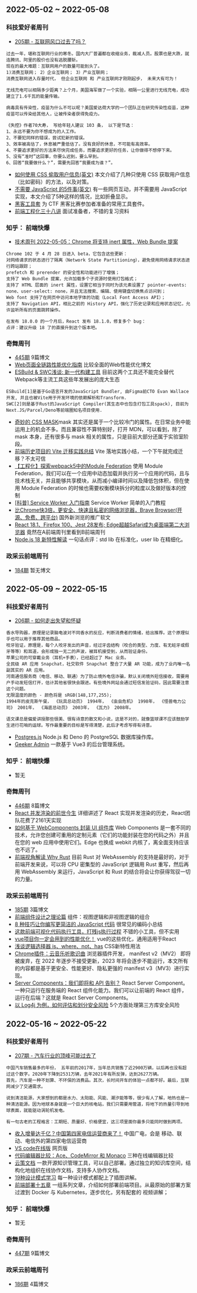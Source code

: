## 2022-05-02 ~ 2022-05-08

### 科技爱好者周刊
* [205期 - 互联网风口过去了吗？](https://github.com/ruanyf/weekly/blob/master/docs/issue-205.md) 
```
过去一年，堪称互联网行业的寒冬。国内大厂普遍都在收缩业务，裁减人员。股票也是大跌，就连腾讯、阿里的股价也没有逃脱腰斩。
现在的最大难题：互联网用户的数量可能到头了。
1)消费互联网； 2）企业互联网； 3）产业互联网；
消费互联网进入存量时代， 但企业互联网 和 产业互联网才刚刚起步， 未来大有可为！

无线充电可以相隔多少距离？上个月，美国海军做了一个实验，相隔一公里进行无线充电，成功建立了1.6千瓦的能量传输。

病毒具有传染性，疫苗为什么不可以呢？美国爱达荷大学的一个团队正在研究传染性疫苗，这种疫苗可以传染给其他人，让被传染者获得免疫力。

《失控》作者70大寿， 写给年轻人建议 103 条， 以下是节选：
1、永远不要为你不想成为的人工作。
2、不要犯同样的错误，尝试犯新的错误。
3、效率被高估了，休息被严重低估了。没有良好的休息，不可能有高效率。
4、不要追求更好的方法来尽快完成任务，而要追求更好的任务，让你做得不想停下来。
5、没有“准时”这回事，你要么迟到，要么早到。
6、回答“我要做什么？”，需要先回答“我要成为谁？”。
```
* [如何使用 CSS 偷取用户信息(英文)](https://scotthelme.co.uk/can-you-get-pwned-with-css/) 本文介绍了几种只使用 CSS 获取用户信息（比如密码）的方法，以及对策。
* [不需要 JavaScript 的5件事(英文)](https://lexoral.com/blog/you-dont-need-js/) 有一些网页互动，并不需要用 JavaScript 实现，本文介绍了5种这样的情况，比如折叠显示。
* [黑客工具套](https://ctfever.uniiem.com/) 为 CTF 黑客比赛参加者准备的常用工具套件。
* [前端工程化三十八讲](https://q.shanyue.tech/engineering/) 面试准备者，不错的复习资料

### 知乎： 前端快爆
* [技术周刊 2022-05-05：Chrome 将支持 inert 属性，Web Bundle 提案](https://zhuanlan.zhihu.com/p/509756086)
```
Chrome 102 于 4 月 28 日进入 beta，它包含这些更新：
对网络请求的状态进行了隔离（Network State Partitioning），避免使用网络请求状态进行跨站跟踪；
prefetch 和 prerender 的安全性和功能进行了增强；
支持了 Web Bundle 提案，允许加载多个子资源时使用打包格式；
支持了 HTML 层面的 inert 属性，设置它相当于同时为该元素设置了 pointer-events: none、user-select: none，并且无法搜索、编辑、使用键盘切换焦点访问到；
Web font 支持了在网页中访问本地字体的功能（Local Font Access API）；
支持了 Navigation API，相比之前的 History API，强化了历史记录和应用状态记忆，允许监听所有的页面跳转操作。

在发布 18.0.0 的一个月后，React 发布 18.1.0，修复多个 bug：
点评：建议升级 18 了的直接升到这个版本吧。
```

### 奇舞周刊
* [445期](https://weekly.75.team/issue445.html) 9篇博文
* [Web页面全链路性能优化指南](https://mp.weixin.qq.com/s?__biz=Mzg4NTE3NTY4Mg==&mid=2247485744&idx=1&sn=fd04230edff9c4291ac132c956266dfd&chksm=cfadadddf8da24cb447d3b5194ee54e19875a2d5974f7f34ec571634e1ea0708c163c4d084cd&token=1008676742&lang=zh_CN#rd) 比较全面的Web性能优化博文
* [ESBuild & SWC浅谈: 新一代构建工具](https://mp.weixin.qq.com/s?__biz=MzkxNTIwMzU5OQ==&mid=2247493641&idx=1&sn=f8378c131fe43e7d4ef41ce9f01a1bde&chksm=c1601b69f617927fc4fcc9ad19cd34598fae06109e18a44fc8e6c7aee98fc72d58ea755d0360&token=1008676742&lang=zh_CN#rd) 目前这两个工具还不能完全替代Webpack等主流工具这些年发展出的庞大生态
```
ESBuild[1]是基于Go语言开发的JavaScript Bundler, 由Figma前CTO Evan Wallace开发, 并且也被Vite用于开发环境的依赖解析和Transform.
SWC[2]则是基于Rust的JavaScript Compiler(其生态中也包含打包工具spack), 目前为Next.JS/Parcel/Deno等前端圈知名项目使用.
```
* [奇妙的 CSS MASK](https://mp.weixin.qq.com/s?__biz=Mzg2MDU4MzU3Nw==&mid=2247491371&idx=1&sn=f0c87cdbce78fedcef2d616c1da0b340&chksm=ce257cddf952f5cbfe4f735f7f6c801357c8a8a2772167f6ccce910db6fc5494189414e08817&token=1008676742&lang=zh_CN#rd)mask 其实还是属于一个比较冷门的属性。在日常业务中能运用上的机会不多。而且兼容性不算特别好，打开 MDN，可以看到，除了 mask 本身，还有很多与 mask 相关的属性，只是目前大部分还属于实验室阶段。
* [前端历史项目的 Vite 迁移实践总结](https://mp.weixin.qq.com/s/kpi82Rb66bUQuA_G0hrqBw) Vite 落地实践小结，一个下午就完成迁移？不太可信
* [【工程化】探索webpack5中的Module Federation](https://mp.weixin.qq.com/s?__biz=Mzg2MDY5MTMxOA==&mid=2247485894&idx=1&sn=debfda7356d2d3098c78bd0f436c1510&chksm=ce23c7dff9544ec9e869897401868375001448f458702718bf77d66c9f7ef709572d986aee0f&token=1008676742&lang=zh_CN#rd) 使用 Module Federation，我们可以在一个应用中动态加载并执行另一个应用的代码，且与技术栈无关，并且能够共享模块，从而减小编译时间以及降低包体积，但在使用 Module Federation 的时候也需要权衡模块拆分的粒度以及做好版本的控制
* [[科普] Service Worker 入门指南](https://mp.weixin.qq.com/s?__biz=Mzg3OTYwMjcxMA==&mid=2247487147&idx=1&sn=77096d7a944c83e50a23bc806dfe5565&chksm=cf00b3d2f8773ac4a1251e14bc546b351328f008890dad56534b5f6d1fc204b37d029bebf09b&token=1008676742&lang=zh_CN#rd) Service Worker  简单的入门教程
* [比Chrome快3倍，更安全、快速且私密的网络浏览器，Brave Browser(开源、免费、跨平台)](https://mp.weixin.qq.com/s?__biz=Mzk0MDI0NzgxNA==&mid=2247491483&idx=1&sn=27fce6ac85668674e5f7221ffc0f112f&chksm=c2e5c1f2f59248e4098d05441bd99dcd2e8798a028db8c6c34fb3f441504bab9671f5f46595d&token=1008676742&lang=zh_CN#rd) 国外新浏览的推广软文
* [React 18.1、Firefox 100、Jest 28发布; Edge超越Safari成为桌面端第二大浏览器](https://mp.weixin.qq.com/s?__biz=MzU2MTIyNDUwMA==&mid=2247497187&idx=1&sn=c58e4c12125620aed8c52e67fea87ba9&chksm=fc7ebbb8cb0932aef22b82ccf9ef57dbc7921173963467389c8da8891ab044d08a99c53d1810&token=1008676742&lang=zh_CN#rd) 竟然在A前端周刊里看到B前端周刊
* [Node.js 18 新特性解读](https://zhuanlan.zhihu.com/p/502951532) 一句话点评：std lib 在标准化，user lib 在精细化。

### 政采云前端周刊
* [184期](https://weekly.zoo.team/detail/184) 暂无博文


## 2022-05-09 ~ 2022-05-15
### 科技爱好者周刊
* [206期 - 如何走出失望和怀疑](https://github.com/ruanyf/weekly/blob/master/docs/issue-206.md) 
```
香水导购器，原理是记录脑电波对不同香水的反应，判断消费者的情绪，给出推荐。这个原理似乎也可以用于推荐其他商品。
咬牙验证，原理是，每个人咬牙发出的声音，经过牙齿结构（咬合的类型、力度、有无蛀牙或假牙等等）和耳道，会形成独一无二的声波，被耳机接受到，从而验证身份。
苹果公司的可穿戴业务（耳机+手表），已经超过了 Mac 业务。
全民级 AR 应用 Snapchat，社交软件 Snapchat 整合了大量 AR 功能，成为了业内唯一名副其实的 AR 应用。
河南通信服务商（电信、移动、联通）为了防止境外电信诈骗，默认关闭境外短信接收，需要用户手动发短信打开，估计其他省很快会跟进。有些境外网站会通过短信发验证码，因此需要注意这个问题。
无限温度的颜色 - 颜色将是 sRGB(148,177,255);
1994年的皮克斯午餐， 《玩具总动员》 1994年， 《虫虫危机》 1998年， 《怪兽电力公司》 2001年， 《海底总动员》 2003年， 《瓦力》 2008年。

语文课总是偏爱讲授那些很美、很有诗意的散文和小说，这是不对的，就像篮球课不应该鼓励学生进行花哨的运球。写作最重要的目标是写得清楚，此后才考虑写得有诗意。
```
* [Postgres.js](https://github.com/porsager/postgres) Node.js 和 Deno 的 PostgreSQL 数据库操作库。
* [Geeker Admin](http://admin.spicyboy.cn/#/proTable/useComponent) 一款基于 Vue3 的后台管理系统。

### 知乎： 前端快爆
* 暂无

### 奇舞周刊
* [446期](https://weekly.75.team/issue446.html) 8篇博文
* [React 并发渲染的前世今生](https://mp.weixin.qq.com/s/01sTK6w4BFUzoRc2NKCs1w) 详细讲述了 React 实现并发渲染的历史，React团队花费了2161天实现
* [如何基于 WebComponents 封装 UI 组件库](https://mp.weixin.qq.com/s/UTGADsfmJXSg5zGik4Rb5g) Web Components 是一套不同的技术，允许您创建可重用的定制元素（它们的功能封装在您的代码之外）并且在您的 web 应用中使用它们。Edge 也换成 webkit 内核了，离全面支持应该也不远了。
* [前端视角解读 Why Rust](https://mp.weixin.qq.com/s/AXXJnFdwYDiy5vfZ-fvVDQ) 目前 Rust 对 WebAssembly 的支持是最好的，对于前端开发来说，可以将 CPU 密集型的 JavaScript 逻辑用 Rust 重写，然后再用 WebAssembly 来运行，JavaScript 和 Rust 的结合将会让你获得驾驭一切的力量。

### 政采云前端周刊
* [185期](https://weekly.zoo.team/detail/185) 3篇博文
* [前端组件设计之理论篇](https://juejin.cn/post/7093780248570888228) 组件：视图逻辑和非视图逻辑的组合
* [8 种技巧让你编写更简洁的 JavaScript 代码](https://mp.weixin.qq.com/s/nEBp9YYUYFLP8O3xJfbm9A) 很常见的编码小总结
* [这款前端可视化代码执行工具，打残js执行过程](https://mp.weixin.qq.com/s/hOwPexJThV7i23zcA94z0g) 不错的小工具，但不实用
* [vue项目你一定会用到的性能优化！](https://mp.weixin.qq.com/s?__biz=MzI4OTY2MzE0OA==&mid=2247499195&idx=1&sn=e3f08d9cdbdc1ac97e458b35018228ff&scene=21#wechat_redirect) vue的这些优化，通用适用于React
* [浅谈逻辑选择器 is、where、not、has](https://mp.weixin.qq.com/s/QBEYNDJz54qcAo1IVZ45pg) CSS新特性用法
* [Chrome插件：云音乐听歌识曲](https://mp.weixin.qq.com/s/ACXVM0KiwicR8d53JF_vhQ) 浏览器插件开发， manifest v2（MV2） 即将被废弃，在 2022 年逐步不接受更新，2023 年将会逐步不能运行，本文所有的内容都是基于更安全、性能更好、隐私更强的 manifest v3（MV3）进行实现。
* [Server Components：我们即将和 API 告别？](https://mp.weixin.qq.com/s/CL1YMnQ6dJfH-YMY9TBcGw) React Server Component。一种只运行在服务端的 React 组件化能力。我们可以让前端的 React 组件，运行在后端？这就是 React Server Components。
* [以 Log4j 为例，如何评估和划分安全风险](https://mp.weixin.qq.com/s/2eCzDAX4orgEXu1rvhZSNA) 5个方面处理第三方库安全风险

## 2022-05-16 ~ 2022-05-22
### 科技爱好者周刊
* [207期 - 汽车行业的顶峰可能过去了](https://github.com/ruanyf/weekly/blob/master/docs/issue-207.md) 
```
中国汽车销售最多的年份， 五年前的2017年，当年总共销售了近2900万辆，以后再也没有超过这个数字。2020年下降到2531万辆，去年2021年有所反弹，达到2627万辆。
首先，汽车是一种不划算、不环保的消费品。其次，长时间开车的体验一点都不好。最后，互联网减少了交通需求。

说到清洁能源，大家想到的都是水力、太阳能、风能、潮汐能等等，很少有人了解，地热也是一种清洁能源。因为地球本身就是一个巨大的核电站，我们只需要用管道，将地下的热量引导到地球表面，就能驱动涡轮机发电。

有一句古老的工程格言：工期短、质量好、价格便宜，这三项里面你最多只能同时做到两项。
```
* [收入增量达千亿？中国第四家电信运营商来了！](https://wallstreetcn.com/articles/3659441) 中国广电，会是 移动、联动、电信外的第四家电信运营商
* [VS code在线版](https://vscode.dev/) 网页版
* [代码编辑器比较：Ace、CodeMirror 和 Monaco](https://blog.replit.com/code-editors) 三种在线编辑器比较
* [云策文档](https://github.com/fantasticit/think) 一款开源知识管理工具，可以自己部署。通过独立的知识库空间，结构化地组织在线协作文档，支持多人协作文档。
* [19种设计模式学习](https://refactoringguru.cn/design-patterns) 每一种设计模式都配上了插图讲解。
* [前端部署十五章](https://q.shanyue.tech/deploy/) 一组系列文章，介绍如何部署前端项目。从最原始的部署方案过渡到 Docker 与 Kubernetes，逐步优化，另有配套的 视频讲解；
### 知乎： 前端快爆
* 暂无

### 奇舞周刊
* [447期](https://weekly.75.team/issue447.html) 9篇博文

### 政采云前端周刊
* [186期](https://weekly.zoo.team/detail/186) 4篇博文